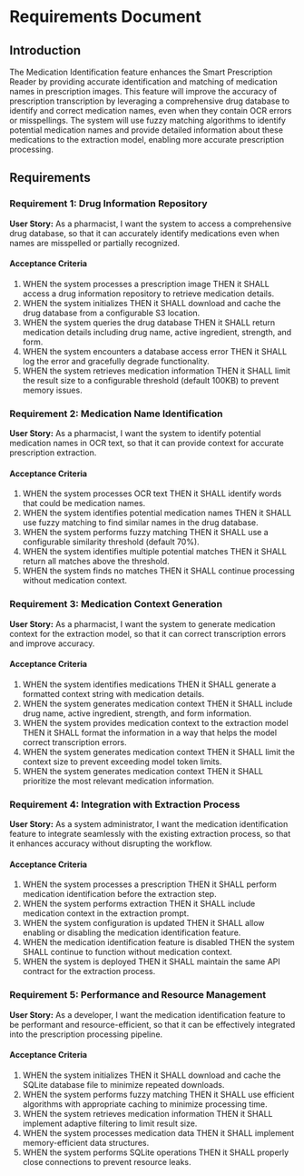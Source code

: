 # Requirements Document

## Introduction

The Medication Identification feature enhances the Smart Prescription Reader by providing accurate identification and matching of medication names in prescription images. This feature will improve the accuracy of prescription transcription by leveraging a comprehensive drug database to identify and correct medication names, even when they contain OCR errors or misspellings. The system will use fuzzy matching algorithms to identify potential medication names and provide detailed information about these medications to the extraction model, enabling more accurate prescription processing.

## Requirements

### Requirement 1: Drug Information Repository

**User Story:** As a pharmacist, I want the system to access a comprehensive drug database, so that it can accurately identify medications even when names are misspelled or partially recognized.

#### Acceptance Criteria

1. WHEN the system processes a prescription image THEN it SHALL access a drug information repository to retrieve medication details.
2. WHEN the system initializes THEN it SHALL download and cache the drug database from a configurable S3 location.
3. WHEN the system queries the drug database THEN it SHALL return medication details including drug name, active ingredient, strength, and form.
4. WHEN the system encounters a database access error THEN it SHALL log the error and gracefully degrade functionality.
5. WHEN the system retrieves medication information THEN it SHALL limit the result size to a configurable threshold (default 100KB) to prevent memory issues.

### Requirement 2: Medication Name Identification

**User Story:** As a pharmacist, I want the system to identify potential medication names in OCR text, so that it can provide context for accurate prescription extraction.

#### Acceptance Criteria

1. WHEN the system processes OCR text THEN it SHALL identify words that could be medication names.
2. WHEN the system identifies potential medication names THEN it SHALL use fuzzy matching to find similar names in the drug database.
3. WHEN the system performs fuzzy matching THEN it SHALL use a configurable similarity threshold (default 70%).
4. WHEN the system identifies multiple potential matches THEN it SHALL return all matches above the threshold.
5. WHEN the system finds no matches THEN it SHALL continue processing without medication context.

### Requirement 3: Medication Context Generation

**User Story:** As a pharmacist, I want the system to generate medication context for the extraction model, so that it can correct transcription errors and improve accuracy.

#### Acceptance Criteria

1. WHEN the system identifies medications THEN it SHALL generate a formatted context string with medication details.
2. WHEN the system generates medication context THEN it SHALL include drug name, active ingredient, strength, and form information.
3. WHEN the system provides medication context to the extraction model THEN it SHALL format the information in a way that helps the model correct transcription errors.
4. WHEN the system generates medication context THEN it SHALL limit the context size to prevent exceeding model token limits.
5. WHEN the system generates medication context THEN it SHALL prioritize the most relevant medication information.

### Requirement 4: Integration with Extraction Process

**User Story:** As a system administrator, I want the medication identification feature to integrate seamlessly with the existing extraction process, so that it enhances accuracy without disrupting the workflow.

#### Acceptance Criteria

1. WHEN the system processes a prescription THEN it SHALL perform medication identification before the extraction step.
2. WHEN the system performs extraction THEN it SHALL include medication context in the extraction prompt.
3. WHEN the system configuration is updated THEN it SHALL allow enabling or disabling the medication identification feature.
4. WHEN the medication identification feature is disabled THEN the system SHALL continue to function without medication context.
5. WHEN the system is deployed THEN it SHALL maintain the same API contract for the extraction process.

### Requirement 5: Performance and Resource Management

**User Story:** As a developer, I want the medication identification feature to be performant and resource-efficient, so that it can be effectively integrated into the prescription processing pipeline.

#### Acceptance Criteria

1. WHEN the system initializes THEN it SHALL download and cache the SQLite database file to minimize repeated downloads.
2. WHEN the system performs fuzzy matching THEN it SHALL use efficient algorithms with appropriate caching to minimize processing time.
3. WHEN the system retrieves medication information THEN it SHALL implement adaptive filtering to limit result size.
4. WHEN the system processes medication data THEN it SHALL implement memory-efficient data structures.
5. WHEN the system performs SQLite operations THEN it SHALL properly close connections to prevent resource leaks.